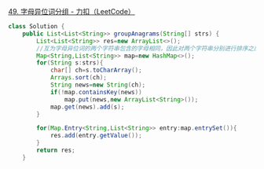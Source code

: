 [49. 字母异位词分组 - 力扣（LeetCode）](https://leetcode.cn/problems/group-anagrams/description/?envType=study-plan-v2&envId=top-100-liked)
```java
class Solution {
    public List<List<String>> groupAnagrams(String[] strs) {
        List<List<String>> res=new ArrayList<>();
        //互为字母异位词的两个字符串包含的字母相同，因此对两个字符串分别进行排序之后得到的字符串一定是相同的，故可以将排序之后的字符串作为哈希表的键
        Map<String,List<String>> map=new HashMap<>();
        for(String s:strs){
            char[] ch=s.toCharArray();
            Arrays.sort(ch);
            String news=new String(ch);
            if(!map.containsKey(news))
                map.put(news,new ArrayList<String>());
            map.get(news).add(s);
        }

        for(Map.Entry<String,List<String>> entry:map.entrySet()){
            res.add(entry.getValue());
        }
        return res;
    }
```